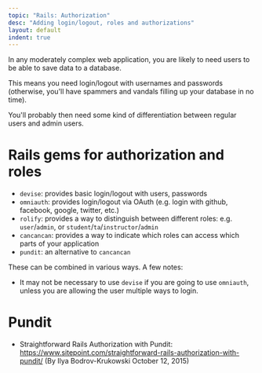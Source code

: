 ```yaml
---
topic: "Rails: Authorization"
desc: "Adding login/logout, roles and authorizations"
layout: default
indent: true
---
```


In any moderately complex web application, you are likely to need users to be able to save data to a database.  

This means you need login/logout with usernames and passwords (otherwise, you'll have spammers and vandals filling up your database in no time).

You'll probably then need some kind of differentiation between regular users and admin users.

# Rails gems for authorization and roles

* `devise`: provides basic login/logout with users, passwords
* `omniauth`: provides login/logout via OAuth (e.g. login with github, facebook, google, twitter, etc.)
* `rolify`: provides a way to distinguish between different roles: e.g. `user`/`admin`, or `student`/`ta`/`instructor`/`admin`
* `cancancan`: provides a way to indicate which roles can access which parts of your application
* `pundit`: an alternative to `cancancan`

These can be combined in various ways.    A few notes:

* It may not be necessary to use `devise` if you are going to use `omniauth`, unless you are allowing the user multiple ways to login.

# Pundit

* Straightforward Rails Authorization with Pundit: <https://www.sitepoint.com/straightforward-rails-authorization-with-pundit/> (By Ilya Bodrov-Krukowski  October 12, 2015)
